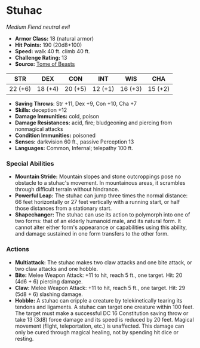 # Stuhac

*Medium* *Fiend* *neutral evil*

- **Armor Class:** 18 (natural armor)
- **Hit Points:** 190 (20d8+100)
- **Speed:** walk 40 ft. climb 40 ft.
- **Challenge Rating:** 13
- **Source:** [Tome of Beasts](https://koboldpress.com/kpstore/product/tome-of-beasts-for-5th-edition-print/)

| STR | DEX | CON | INT | WIS | CHA |
| --- | --- | --- | --- | --- | --- |
| 22 (+6) | 18 (+4) | 20 (+5) | 12 (+1) | 16 (+3) | 15 (+2) |

- **Saving Throws**: Str +11, Dex +9, Con +10, Cha +7
- **Skills:** deception +12
- **Damage Immunities:** cold, poison
- **Damage Resistances:** acid, fire; bludgeoning and piercing from nonmagical attacks
- **Condition Immunities:** poisoned
- **Senses:** darkvision 60 ft., passive Perception 13
- **Languages:** Common, Infernal; telepathy 100 ft.
### Special Abilities
- **Mountain Stride:** Mountain slopes and stone outcroppings pose no obstacle to a stuhac's movement. In mountainous areas, it scrambles through difficult terrain without hindrance.
- **Powerful Leap:** The stuhac can jump three times the normal distance: 66 feet horizontally or 27 feet vertically with a running start, or half those distances from a stationary start.
- **Shapechanger:** The stuhac can use its action to polymorph into one of two forms: that of an elderly humanoid male, and its natural form. It cannot alter either form's appearance or capabilities using this ability, and damage sustained in one form transfers to the other form.
### Actions
- **Multiattack:** The stuhac makes two claw attacks and one bite attack, or two claw attacks and one hobble.
- **Bite:** Melee Weapon Attack: +11 to hit, reach 5 ft., one target. Hit: 20 (4d6 + 6) piercing damage.
- **Claw:** Melee Weapon Attack: +11 to hit, reach 5 ft., one target. Hit: 29 (5d8 + 6) slashing damage.
- **Hobble:** A stuhac can cripple a creature by telekinetically tearing its tendons and ligaments. A stuhac can target one creature within 100 feet. The target must make a successful DC 16 Constitution saving throw or take 13 (3d8) force damage and its speed is reduced by 20 feet. Magical movement (flight, teleportation, etc.) is unaffected. This damage can only be cured through magical healing, not by spending hit dice or resting.
